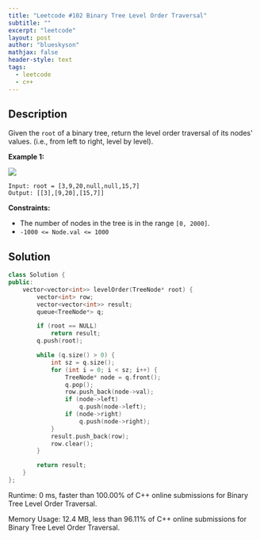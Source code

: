 ```yaml
---
title: "Leetcode #102 Binary Tree Level Order Traversal"
subtitle: ""
excerpt: "leetcode"
layout: post
author: "blueskyson"
mathjax: false
header-style: text
tags:
  - leetcode
  - c++
---
```


## Description

Given the `root` of a binary tree, return the level order traversal of its nodes' values. (i.e., from left to right, level by level).

**Example 1:**

![](https://assets.leetcode.com/uploads/2021/02/19/tree1.jpg)

```non
Input: root = [3,9,20,null,null,15,7]
Output: [[3],[9,20],[15,7]]
```

**Constraints:**
- The number of nodes in the tree is in the range `[0, 2000]`.
- `-1000 <= Node.val <= 1000`

## Solution

```cpp
class Solution {
public:
    vector<vector<int>> levelOrder(TreeNode* root) {
        vector<int> row;
        vector<vector<int>> result;
        queue<TreeNode*> q;

        if (root == NULL)
            return result;
        q.push(root);

        while (q.size() > 0) {
            int sz = q.size();
            for (int i = 0; i < sz; i++) {
                TreeNode* node = q.front();
                q.pop();
                row.push_back(node->val);
                if (node->left)
                    q.push(node->left);
                if (node->right)
                    q.push(node->right);
            }
            result.push_back(row);
            row.clear();
        }

        return result;
    }
};
```

Runtime: 0 ms, faster than 100.00% of C++ online submissions for Binary Tree Level Order Traversal.

Memory Usage: 12.4 MB, less than 96.11% of C++ online submissions for Binary Tree Level Order Traversal.
